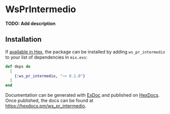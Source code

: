 # WsPrIntermedio

**TODO: Add description**

## Installation

If [available in Hex](https://hex.pm/docs/publish), the package can be installed
by adding `ws_pr_intermedio` to your list of dependencies in `mix.exs`:

```elixir
def deps do
  [
    {:ws_pr_intermedio, "~> 0.1.0"}
  ]
end
```

Documentation can be generated with [ExDoc](https://github.com/elixir-lang/ex_doc)
and published on [HexDocs](https://hexdocs.pm). Once published, the docs can
be found at <https://hexdocs.pm/ws_pr_intermedio>.

